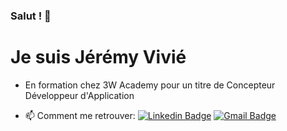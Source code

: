 ### Salut ! 👋
# Je suis Jérémy Vivié
* En formation chez 3W Academy pour un titre de Concepteur Développeur d'Application

- 📫 Comment me retrouver: [![Linkedin Badge](https://img.shields.io/badge/-LinkedIn-blue?style=flat-square&logo=Linkedin&logoColor=white&link=)](https://www.linkedin.com/in/j%C3%A9r%C3%A9my-vivi%C3%A9-415aa517a/) [![Gmail Badge](https://img.shields.io/badge/-Gmail-c14438?style=flat-square&logo=Gmail&logoColor=white&link=mailto:shuklaraghav321.com)](mailto:jeremyvivie.pro@gmail.com) 

<!--
**jeremyv83/jeremyv83** is a ✨ _special_ ✨ repository because its `README.md` (this file) appears on your GitHub profile.

Here are some ideas to get you started:

- 🔭 I’m currently working on ...
- 🌱 I’m currently learning ...
- 👯 I’m looking to collaborate on ...
- 🤔 I’m looking for help with ...
- 💬 Ask me about ...
- 📫 How to reach me: ...
- 😄 Pronouns: ...
- ⚡ Fun fact: ...
-->
